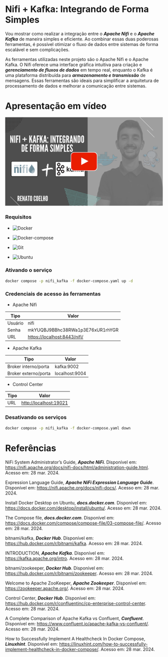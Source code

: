 # Nifi + Kafka: Integrando de Forma Simples

Vou mostrar como realizar a integração entre o ***Apache Nifi*** e o ***Apache Kafka*** de maneira simples e eficiente. Ao combinar essas duas poderosas ferramentas, é possível otimizar o fluxo de dados entre sistemas de forma escalável e sem complicações.

As ferramentas utilizadas neste projeto são o Apache Nifi e o Apache Kafka. O Nifi oferece uma interface gráfica intuitiva para criação e ***gerenciamento de fluxos de dados*** em tempo real, enquanto o Kafka é uma plataforma distribuída para ***armazenamento e transmissão*** de mensagens. Essas ferramentas são ideais para simplificar a arquitetura de processamento de dados e melhorar a comunicação entre sistemas.


# Apresentação em vídeo

<p align="center">
  <a href="https://youtu.be/xxxxxxxxxx" target="_blank"><img src="deploy/thumbnail/Nifi_Kafka_Youtube.png" alt="Vídeo de apresentação"></a>
</p>

### Requisitos

+ ![Docker](https://img.shields.io/badge/Docker-23.0.3-E3E3E3)

+ ![Docker-compose](https://img.shields.io/badge/Docker--compose-1.25.0-E3E3E3)

+ ![Git](https://img.shields.io/badge/Git-2.25.1%2B-E3E3E3)

+ ![Ubuntu](https://img.shields.io/badge/Ubuntu-20.04-E3E3E3)


### Ativando o serviço

```bash
docker compose -p nifi_kafka -f docker-compose.yaml up -d
```


### Credenciais de acesso às ferramentas

+ Apache Nifi

|Tipo|Valor|
|------------------|--------------|
|Usuário|nifi|
|Senha|mkYUQBJ9BBhc38RWa1p3E76xUR1rhYGR|
|URL|[https://localhost:8443/nifi/](https://localhost:8443/nifi/)|

+ Apache Kafka

|Tipo|Valor|
|------------------|--------------| 
|Broker interno/porta|kafka:9002    |
|Broker externo/porta|localhost:9004|

+ Control Center

|Tipo|Valor|
|------------------|--------------| 
|URL|[http://localhost:19021](http://localhost:19021)|


### Desativando os serviços

```bash
docker compose -p nifi_kafka -f docker-compose.yaml down
```


# Referências

NiFi System Administrator’s Guide, ***Apache NiFi***. Disponível em: <https://nifi.apache.org/docs/nifi-docs/html/administration-guide.html>. Acesso em: 28 mar. 2024.

Expression Language Guide, ***Apache NiFi Expression Language Guide***. Disponível em: <https://nifi.apache.org/docs/nifi-docs/>. Acesso em: 28 mar. 2024.

Install Docker Desktop on Ubuntu, ***docs.docker.com***. Disponível em: <https://docs.docker.com/desktop/install/ubuntu/>. Acesso em: 28 mar. 2024.

The Compose file, ***docs.docker.com***. Disponível em: <https://docs.docker.com/compose/compose-file/03-compose-file/>. Acesso em: 28 mar. 2024.

bitnami/kafka, ***Docker Hub***. Disponível em: <https://hub.docker.com/r/bitnami/kafka>. Acesso em: 28 mar. 2024.

INTRODUCTION, ***Apache Kafka***. Disponível em: <https://kafka.apache.org/intro>. Acesso em: 28 mar. 2024.

bitnami/zookeeper, ***Docker Hub***. Disponível em: <https://hub.docker.com/r/bitnami/zookeeper>. Acesso em: 28 mar. 2024.

Welcome to Apache ZooKeeper, ***Apache Zookeeper***. Disponível em: <https://zookeeper.apache.org/>. Acesso em: 28 mar. 2024.

Control Center, ***Docker Hub***. Disponível em: <https://hub.docker.com/r/confluentinc/cp-enterprise-control-center>. Acesso em: 28 mar. 2024.

A Complete Comparison of Apache Kafka vs Confluent, ***Confluent***. Disponível em: <https://www.confluent.io/apache-kafka-vs-confluent/>. Acesso em: 28 mar. 2024.

How to Successfully Implement A Healthcheck In Docker Compose, ***Linuxhint***. Disponível em: <https://linuxhint.com/how-to-successfully-implement-healthcheck-in-docker-compose/>. Acesso em: 28 mar. 2024.
